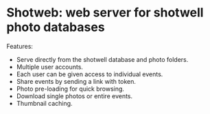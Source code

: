 
Shotweb: web server for shotwell photo databases
================================================



Features:

* Serve directly from the shotwell database and photo folders.
* Multiple user accounts.
* Each user can be given access to individual events.
* Share events by sending a link with token.
* Photo pre-loading for quick browsing.
* Download single photos or entire events.
* Thumbnail caching.

